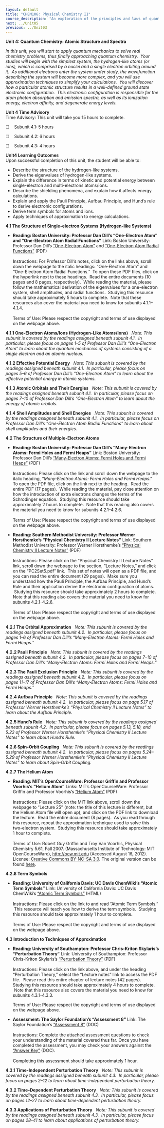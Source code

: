 ```yaml
---
layout: default
title: "CHEM106: Physical Chemistry II"
course_description: "An exploration of the principles and laws of quantum mechanics as well as the interaction between matter and electromagnetic waves."
next: ../Unit05
previous: ../Unit03
---
```

**Unit 4: Quantum Chemistry: Atomic Structure and Spectra** <span
id="4"></span> 

*In this unit, you will start to apply quantum mechanics to solve real
chemistry problems, thus finally approaching quantum chemistry.  Your
studies will begin with the simplest system, the hydrogen-like atoms (or
ions), which is comprised by a nuclei and a single electron orbiting
around it.  As additional electrons enter the system under study, the
wavefunction describing the system will become more complex, and you
will use approximation techniques to simplify your calculations.  You
will discover how a particular atomic structure results in a
well-defined ground state electronic configuration.  This electronic
configuration is responsible for the atom photon absorption and emission
spectra, as well as its ionization energy, electron affinity, and
degenerate energy levels.*

**Unit 4 Time Advisory**  
Time Advisory: This unit will take you 15 hours to complete.  
  
 ☐    Subunit 4.1: 5 hours  
  
 ☐    Subunit 4.2: 6 hours  
  
 ☐    Subunit 4.3: 4 hours

**Unit4 Learning Outcomes**  
Upon successful completion of this unit, the student will be able to:
-   Describe the structure of the hydrogen-like systems.
-   Derive the eigenvalues of hydrogen-like systems.
-   Explain the difference in terms of kinetic and potential energy
    between single-electron and multi-electrons atoms/ions.
-   Describe the shielding phenomena, and explain how it affects energy
    calculations.
-   Explain and apply the Pauli Principle, Aufbau Principle, and Hund’s
    rule to derive electronic configurations.
-   Derive term symbols for atoms and ions.
-   Apply techniques of approximation to energy calculations.

**4.1 The Structure of Single-electron Systems (Hydrogen-like Systems)**
<span id="4.1"></span> 
-   **Reading: Boston University: Professor Dan Dill’s “One-Electron
    Atom” and “One-Electron Atom Radial Functions”**
    Link: Boston University: Professor Dan Dill’s [“One-Electron
    Atom”](http://www.bu.edu/quantum/notes/QuantumMechanics/) and
    [“One-Electron Atom Radial
    Functions”](http://www.bu.edu/quantum/notes/QuantumMechanics/)
    (PDF)  
        
     Instructions: For Professor Dill’s notes, click on the links above,
    scroll down the webpage to the italic headings: “One-Electron Atom”
    and “One-Electron Atom Radial Functions.”  To open these PDF files,
    click on the hyperlink next to these headings.  Read the entire
    documents (10 pages and 8 pages, respectively).  While reading the
    material, please follow the mathematical derivation of the
    eigenvalues for a one-electron system, shell amplitudes, and radial
    functions.  Studying this resource should take approximately 5 hours
    to complete.  Note that these resources also cover the material you
    need to know for subunits 4.1.1–4.1.4.  
        
     Terms of Use: Please respect the copyright and terms of use
    displayed on the webpage above.

**4.1.1 One-Electron Atoms/Ions (Hydrogen-Like Atoms/Ions)** <span
id="4.1.1"></span> 
*Note: This subunit is covered by the readings assigned beneath subunit*
*4.1.  In particular, please focus on pages 1–5 of Professor Dan Dill’s
“One-Electron Atom” to learn about the quantum mechanics of systems
consisting of a single electron and an atomic nucleus.*

**4.1.2 Effective Potential Energy** <span id="4.1.2"></span> 
*Note: This subunit is covered by the readings assigned beneath subunit
4.1.  In particular, please focus on pages 5–6 of Professor Dan Dill’s
“One-Electron Atom” to learn about the effective potential energy in
atomic systems.*

**4.1.3 Atomic Orbitals and Their Energies** <span id="4.1.3"></span> 
*Note: This subunit is covered by the readings assigned beneath subunit
4.1.  In particular, please focus on pages 7–10 of Professor Dan Dill’s
“One-Electron Atom” to learn about the energy of atomic orbitals.*

**4.1.4 Shell Amplitudes and Shell Energies** <span id="4.1.4"></span> 
*Note: This subunit is covered by the readings assigned beneath subunit
4.1.  In particular, please focus on Professor Dan Dill’s “One-Electron
Atom Radial Functions” to learn about shell amplitudes and their
energies.*

**4.2 The Structure of Multiple-Electron Atoms** <span id="4.2"></span> 
-   **Reading: Boston University: Professor Dan Dill’s “Many-Electron
    Atoms: Fermi Holes and Fermi Heaps”**
    Link: Boston University: Professor Dan Dill’s [“Many-Electron Atoms:
    Fermi Holes and Fermi
    Heaps”](http://www.bu.edu/quantum/notes/QuantumMechanics/) (PDF)  
        
     Instructions: Please click on the link and scroll down the webpage
    to the italic heading, “*Many-Electron Atoms: Fermi Holes and Fermi
    Heaps*.”  To open the PDF file, click on the link next to the
    heading.  Read the entire PDF (17 pages).  While reading the
    material, pay close attention on how the introduction of extra
    electrons changes the terms of the Schrodinger equation.  Studying
    this resource should take approximately 2 hours to complete.  Note
    that this reading also covers the material you need to know for
    subunits 4.2.1–4.2.6.  
        
     Terms of Use: Please respect the copyright and terms of use
    displayed on the webpage above.

-   **Reading: Southern Methodist University: Professor Werner
    Horsthemke’s “Physical Chemistry II Lecture Notes”**
    Link: Southern Methodist University: Professor Werner Horsthemke’s
    [“Physical Chemistry II Lecture
    Notes”](http://faculty.smu.edu/whorsthe/pchem2.html) (PDF)  
        
     Instructions: Please click on the “Physical Chemistry II Lecture
    Notes” link, scroll down the webpage to the section, “Lecture
    Notes,” and click on the “PC2Set5.pdf” link.  This set of notes will
    open as a PDF file, and you can read the entire document (29
    pages).  Make sure you understand how the Pauli Principle, the
    Aufbau Principle, and Hund’s Rule and their application derive the
    electronic configuration of atoms.  Studying this resource should
    take approximately 2 hours to complete.  Note that this reading also
    covers the material you need to know for subunits 4.2.1–4.2.6.  
        
     Terms of Use: Please respect the copyright and terms of use
    displayed on the webpage above.

**4.2.1 The Orbital Approximation** <span id="4.2.1"></span> 
*Note: This subunit is covered by the readings assigned beneath subunit
4.2.  In particular, please focus on pages 1–6 of Professor Dan Dill’s
“Many-Electron Atoms: Fermi Holes and Fermi Heaps.”*

**4.2.2 Pauli Principle** <span id="4.2.2"></span> 
*Note: This subunit is covered by the readings assigned beneath subunit
4.2.  In particular, please focus on pages 7–10 of Professor Dan Dill’s
“Many-Electron Atoms: Fermi Holes and Fermi Heaps.”*

**4.2.3 The Pauli Exclusion Principle** <span id="4.2.3"></span> 
*Note: This subunit is covered by the readings assigned beneath subunit
4.2.  In particular, please focus on pages 11–17 of Professor Dan Dill’s
“Many-Electron Atoms: Fermi Holes and Fermi Heaps.”*

**4.2.4 Aufbau Principle** <span id="4.2.4"></span> 
*Note: This subunit is covered by the readings assigned beneath subunit
4.2.  In particular, please focus on page 5.17 of Professor Werner
Horsthemke’s “Physical Chemistry II Lecture Notes” to learn about the
Aufbau Principle.*

**4.2.5 Hund’s Rule** <span id="4.2.5"></span> 
*Note: This subunit is covered by the readings assigned beneath subunit
4.2.  In particular, please focus on pages 5.13, 5.18, and 5.23 of
Professor Werner Horsthemke’s “Physical Chemistry II Lecture Notes” to
learn about Hund’s Rule.*

**4.2.6 Spin-Orbit Coupling** <span id="4.2.6"></span> 
*Note: This subunit is covered by the readings assigned beneath subunit
4.2.  In particular, please focus on pages 5.24–5.29 of Professor Werner
Horsthemke’s “Physical Chemistry II Lecture Notes” to learn about
Spin-Orbit Coupling.*

**4.2.7 The Helium Atom** <span id="4.2.7"></span> 
-   **Reading: MIT’s OpenCourseWare: Professor Griffin and Professor
    Voorhis’s “Helium Atom”**
    Links: MIT’s OpenCourseWare: Professor Griffin and Professor
    Voorhis’s [“Helium
    Atom”](http://www.saylor.org/site/wp-content/uploads/2012/08/CHEM106-4.2.7-HeliumAtom.pdf)
    (PDF)  
        
     Instructions: Please click on the MIT link above, scroll down the
    webpage to “Lecture 25” (note: the title of this lecture is
    different, but the Helium Atom file will open up), and click on the
    PDF link to download the lecture.  Read the entire document (8
    pages).  As you read through this resource, repeat the approximation
    technique used to solve this two-electron system.  Studying this
    resource should take approximately 1 hour to complete.  
        
     Terms of Use: Robert Guy Griffin and Troy Van Voorhis, Physical
    Chemistry 5.61, Fall 2007. (Massachusetts Institute of
    Technology: MIT OpenCourseWare), <http://ocw.mit.edu> (Accessed
    August 16, 2012). License: [Creative Commons BY-NC-SA
    3.0](http://creativecommons.org/licenses/by-nc-sa/3.0/us/). The
    original version can be found
    [here](http://ocw.mit.edu/courses/chemistry/5-61-physical-chemistry-fall-2007/lecture-notes/).

**4.2.8 Term Symbols** <span id="4.2.8"></span> 
-   **Reading: University of California Davis: UC Davis ChemWiki’s
    “Atomic Term Symbols”**
    Link: University of California Davis: UC Davis ChemWiki’s [“Atomic
    Term
    Symbols”](http://chemwiki.ucdavis.edu/Physical_Chemistry/Spectroscopy/Electronic_Spectroscopy/The_atomic_spectrum/Atomic_Term_Symbols)
    (HTML)  
        
     Instructions: Please click on the link to and read “Atomic Term
    Symbols.”  This resource will teach you how to derive the term
    symbols.  Studying this resource should take approximately 1 hour to
    complete.  
        
     Terms of Use: Please respect the copyright and terms of use
    displayed on the webpage above.

**4.3 Introduction to Techniques of Approximation** <span
id="4.3"></span> 
-   **Reading: University of Southampton: Professor Chris-Kriton
    Skylaris’s “Perturbation Theory”**
    Link: University of Southampton: Professor Chris-Kriton Skylaris’s
    [“Perturbation
    Theory”](http://www.southampton.ac.uk/compchem/people/teaching.page)
    (PDF)  
        
     Instructions: Please click on the link above, and under the heading
    “Perturbation Theory,” select the “Lecture notes” link to access the
    PDF file.  Please read this entire chapter of lecture notes (42
    pages).  Studying this resource should take approximately 4 hours to
    complete.  Note that this resource also covers the material you need
    to know for subunits 4.3.1–4.3.3.  
      
     Terms of Use: Please respect the copyright and terms of use
    displayed on the webpage above.

-   **Assessment: The Saylor Foundation’s “Assessment 8”**
    Link: The Saylor Foundation’s [“Assessment
    8”](http://www.saylor.org/site/wp-content/uploads/2014/02/CHEM106-Assessment8-FINAL.docx)
    (DOC)  
        
     Instructions: Complete the attached assessment questions to check
    your understanding of the material covered thus far. Once you have
    completed the assessment, you may check your answers against the
    [“Answer
    Key”](http://www.saylor.org/site/wp-content/uploads/2014/02/CHEM106-Assessment8-AnswerKey-FINAL.docx)
    (DOC).  
        
     Completing this assessment should take approximately 1 hour.

**4.3.1 Time-Independent Perturbation Theory** <span id="4.3.1"></span> 
*Note: This subunit is covered by the readings assigned beneath subunit
4.3.  In particular, please focus on pages 2–12 to learn about
time-independent perturbation theory.*

**4.3.2 Time-Dependent Perturbation Theory** <span id="4.3.2"></span> 
*Note: This subunit is covered by the readings assigned beneath subunit
4.3.  In particular, please focus on pages 12–27 to learn about
time-dependent perturbation theory.*

**4.3.3 Applications of Perturbation Theory** <span id="4.3.3"></span> 
*Note: This subunit is covered by the readings assigned beneath subunit
4.3.  In particular, please focus on pages 28–41 to learn about
applications of perturbation theory.*


